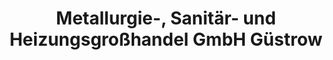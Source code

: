 ---
title: "Metallurgie-, Sanitär- und Heizungsgroßhandel GmbH Güstrow"
url: /guestrow/metallurgie-sanitaer-und-heizungsgrosshandel-gmbh-guestrow/
shop: Großhandel
---
